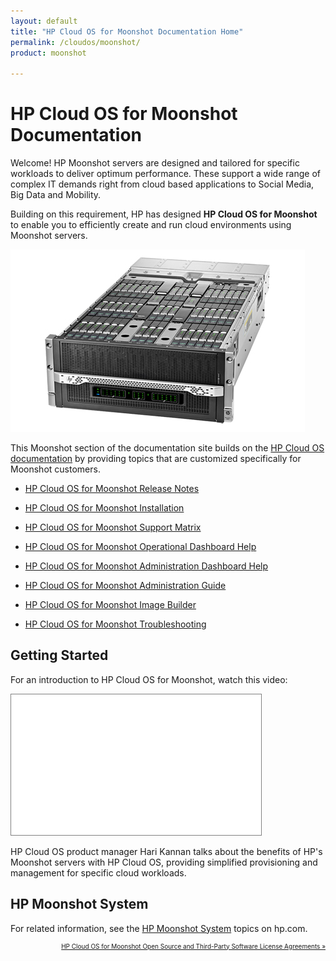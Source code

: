 ```yaml
---
layout: default
title: "HP Cloud OS for Moonshot Documentation Home"
permalink: /cloudos/moonshot/
product: moonshot

---
```


# HP Cloud OS for Moonshot Documentation 

Welcome! HP Moonshot servers are designed and tailored for specific workloads to deliver optimum performance. These support a wide range of 
complex IT demands right from cloud based applications to Social Media, Big Data and Mobility. 

Building on this requirement, HP has designed <nobr><b>HP Cloud OS for Moonshot</b></nobr> to enable you to efficiently create and run cloud environments using Moonshot servers. 

<img src="media/moonshot-server-hardware.jpg" title="Moonshot server" /> 

This Moonshot section of the documentation site builds on the [HP Cloud OS documentation](/cloudos/) by providing topics that are customized 
specifically for Moonshot customers.

<!-- Some links may change to PDFs if we run out of time to convert to Markdown and build html before Feb 14 --> 

* [HP Cloud OS for Moonshot Release Notes](/cloudos/moonshot/prepare/releasenotes/)

* [HP Cloud OS for Moonshot Installation](/cloudos/moonshot/install/)

* [HP Cloud OS for Moonshot Support Matrix](/cloudos/moonshot/prepare/supportmatrix/)

* [HP Cloud OS for Moonshot Operational Dashboard Help](/cloudos/moonshot/manage/operational-dashboard/)

* [HP Cloud OS for Moonshot Administration Dashboard Help](/cloudos/moonshot/manage/administration-dashboard/)

* [HP Cloud OS for Moonshot Administration Guide](/cloudos/moonshot/manage/administration-guide/)

* [HP Cloud OS for Moonshot Image Builder](/cloudos/moonshot/manage/image-builder/) 

* [HP Cloud OS for Moonshot Troubleshooting](/cloudos/moonshot/manage/troubleshooting/)

</ul>

## Getting Started

For an introduction to HP Cloud OS for Moonshot, watch this video: 

<iframe style="border: 1px solid gray;" width="400" height="225" src="//www.youtube.com/embed/NriyVYHqYQk" frameborder="0" allowfullscreen></iframe>

HP Cloud OS product manager Hari Kannan talks about the benefits of HP's Moonshot servers with HP Cloud OS, providing simplified provisioning and management for specific cloud workloads.

## HP Moonshot System

For related information, see the [HP Moonshot System](http://www.hp.com/go/moonshot) topics on hp.com.

<!-- Note: Cloud OS blue = #1796D3 --> 

<p style="font-size: x-small; text-align:right;"> 
<a href="/cloudos/moonshot/os-3rd-party-license-agreements/" target="os3p">HP Cloud OS for Moonshot Open Source and Third-Party Software 
License Agreements &#187;</a> 
</p>

